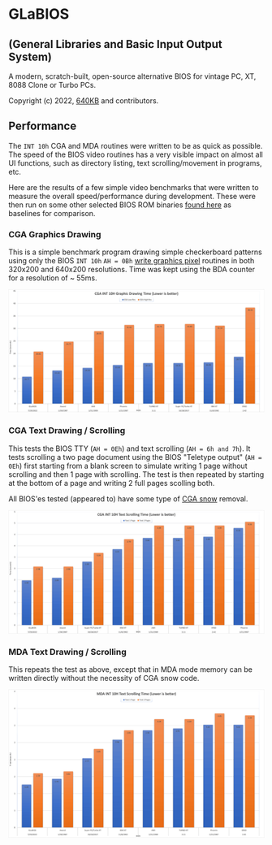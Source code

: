# GLaBIOS
## (General Libraries and Basic Input Output System)
A modern, scratch-built, open-source alternative BIOS for vintage PC, XT, 8088 Clone or Turbo PCs.

Copyright (c) 2022, [640KB](640kb@glabios.org) and contributors.

## Performance

The `INT 10h` CGA and MDA routines were written to be as quick as possible. The speed of the BIOS video routines has a very visible impact on almost all UI functions, such as directory listing, text scrolling/movement in programs, etc.

Here are the results of a few simple video benchmarks that were written to measure the overall speed/performance during development.  These were then run on some other selected BIOS ROM binaries [found here](http://www.minuszerodegrees.net/xt_clone_bios/xt_clone_bios.htm) as baselines for comparison.

### CGA Graphics Drawing

This is a simple benchmark program drawing simple checkerboard patterns using only the BIOS `INT 10h` `AH = 0Bh` [write graphics pixel](https://en.wikipedia.org/wiki/INT_10H) routines in both 320x200 and 640x200 resolutions. Time was kept using the BDA counter for a resolution of ~ 55ms.

![Screenshot CGA Gfx 08-01-22](https://raw.githubusercontent.com/640-KB/GLaBIOS/main/images/perf_cga_gfx_1.png)

### CGA Text Drawing / Scrolling

This tests the BIOS TTY (`AH = 0Eh`) and text scrolling (`AH = 6h and 7h`).  It tests scrolling a two page document using the BIOS "Teletype output" (`AH = 0Eh`) first starting from a blank screen to simulate writing 1 page without scrolling and then 1 page with scrolling.  The test is then repeated by starting at the bottom of a page and writing 2 full pages scolling both.

All BIOS'es tested (appeared to) have some type of [CGA snow](https://en.wikipedia.org/wiki/Color_Graphics_Adapter#Limitations,_bugs_and_errata) removal.

![Screenshot CGA Text 08-01-22](https://raw.githubusercontent.com/640-KB/GLaBIOS/main/images/perf_cga_txt_1.png)

### MDA Text Drawing / Scrolling

This repeats the test as above, except that in MDA mode memory can be written directly without the necessity of CGA snow code.

![Screenshot CGA Text 08-01-22](https://raw.githubusercontent.com/640-KB/GLaBIOS/main/images/perf_mda_txt_1.png)